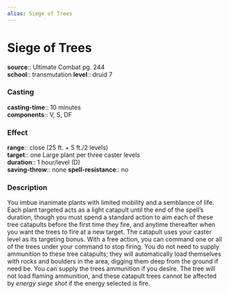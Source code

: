 ```yaml
---
alias: Siege of Trees
---
```


# Siege of Trees 

**source**:: Ultimate Combat pg. 244  
**school**:: transmutation
**level**:: druid 7

### Casting 

**casting-time**:: 10 minutes  
**components**:: V, S, DF

### Effect 

**range**:: close (25 ft. + 5 ft./2 levels)  
**target**:: one Large plant per three caster levels  
**duration**:: 1 hour/level (D)  
**saving-throw**:: none
**spell-resistance**:: no

### Description 

You imbue inanimate plants with limited mobility and a semblance of life. Each plant targeted acts as a light catapult until the end of the spell’s duration, though you must spend a standard action to aim each of these tree catapults before the first time they fire, and anytime thereafter when you want the trees to fire at a new target. The catapult uses your caster level as its targeting bonus. With a free action, you can command one or all of the trees under your command to stop firing. You do not need to supply ammunition to these tree catapults; they will automatically load themselves with rocks and boulders in the area, digging them deep from the ground if need be. You can supply the trees ammunition if you desire. The tree will not load flaming ammunition, and these catapult trees cannot be affected by *energy siege shot* if the energy selected is fire.

